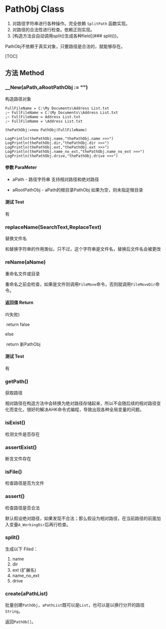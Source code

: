 # PathObj Class

1.  对路径字符串进行各种操作。完全依赖 `SplitPath` 函数实现。
2.  对路径的合法性进行检查。依赖正则实现。
3.  [构造方法会自动调用split()生成各种field](### split())。

PathObj不依赖于真实对象，只要路径是合法的，就能够存在。

[TOC]

## 方法 Method

### __New(aPath,aRootPathObj := "")

构造路径对象

```autohotkey
FullFileName = C:\My Documents\Address List.txt
;~ FullFileName = C:\My Documents\\Address List.txt
;~ FullFileName = Address List.txt
;~ FullFileName = \Address List.txt

thePathObj:=new PathObj(FullFileName)

LogPrintln(thePathObj.name,"thePathObj.name >>>")
LogPrintln(thePathObj.dir,"thePathObj.dir >>>")
LogPrintln(thePathObj.ext,"thePathObj.ext >>>")
LogPrintln(thePathObj.name_no_ext,"thePathObj.name_no_ext >>>")
LogPrintln(thePathObj.drive,"thePathObj.drive >>>")
```

#### 参数 ParaMeter

- aPath - 路径字符串
  支持相对路径和绝对路径

- aRootPathObj - aPath的根目录PathObj
  如果为空，则未指定根目录

#### 测试 Test

有

### replaceName(SearchText,ReplaceText)

替换文件名

和替换字符串的作用类似，只不过，这个字符串是文件名，替换后文件名会被更改

### reName(aName)

重命名文件或目录

重命名之前会检查，如果是文件则调用`FileMove`命令，否则就调用`FileMoveDir`命令。

#### 返回值 Return

if(失败)

​	return false

else

​	return 新PathObj

#### 测试 Test

有

### getPath()

获取路径

相对路径在构造方法中会转换为绝对路径存储起来，所以不会随后续的相对路径变化而变化，很好的解决AHK命令式编程，导致出现各种全局变量的问题。

### isExist()

检测文件是否存在

### assertExist()

断言文件存在

### isFile()

检查路径是否为文件

### assert()

检查路径是否合法

默认假设绝对路径，如果发现不合法；那么假设为相对路径，在当前路径的前面加入变量`A_WorkingDir`后再行检查。

### split()

生成以下 Filed：

1. name
2. dir
3. ext (扩展名)
4. name_no_ext
5. drive

### create(aPathList)

批量创建`PathObj`，`aPathList`既可以是`List`，也可以是以换行分开的路径`String`。

返回`PathOb[]`。

